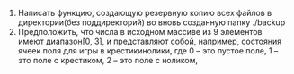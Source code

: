 1) Написать функцию, создающую резервную копию всех файлов в директории(без поддиректорий) во вновь созданную папку ./backup
2) Предположить, что числа в исходном массиве из 9 элементов имеют диапазон[0, 3], и представляют собой, например, состояния ячеек поля для игры в крестикинолики, где 0 – это пустое поле, 1 – это поле с крестиком, 2 – это поле с ноликом,